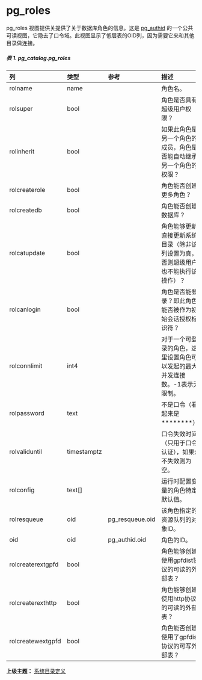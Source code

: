 # pg_roles

pg_roles 视图提供关提供了关于数据库角色的信息。这是 [pg_authid](./pgauthid.md) 的一个公共可读视图，它隐去了口令域。此视图显示了低层表的OID列，因为需要它来和其他目录做连接。

##### 表 1\. pg\_catalog.pg\_roles

|列|类型|参考|描述|
|:---|:---|:---|:---|
|rolname|name||角色名。
|rolsuper|bool||角色是否具有超级用户权限？
|rolinherit|bool||如果此角色是另一个角色的成员，角色是否能自动继承另一个角色的权限？
|rolcreaterole|bool||角色能否创建更多角色？
|rolcreatedb|bool||角色能否创建数据库？
|rolcatupdate|bool||角色能够更新直接更新系统目录（除非该列设置为真，否则超级用户也不能执行该操作）？
|rolcanlogin|bool||角色是否能登录？即此角色能否被作为初始会话授权标识符？
|rolconnlimit|int4||对于一个可登录的角色，这里设置角色可以发起的最大并发连接数。-1表示无限制。
|rolpassword|text||不是口令（看起来是********）。
|rolvaliduntil|timestamptz||口令失效时间（只用于口令认证），如果永不失效则为空。
|rolconfig|text\[\]||运行时配置变量的角色特定默认值。
|rolresqueue|oid|pg_resqueue.oid|该角色指定的资源队列的对象ID。
|oid|oid|pg_authid.oid|角色的ID。
|rolcreaterextgpfd|bool||角色能够创建使用gpfdist协议的可读的外部表？
|rolcreaterexthttp|bool||角色能够创建使用http协议的可读的外部表？
|rolcreatewextgpfd|bool||角色能否创建使用了gpfdist协议的可写外部表？

**上级主题：** [系统目录定义](./README.md)